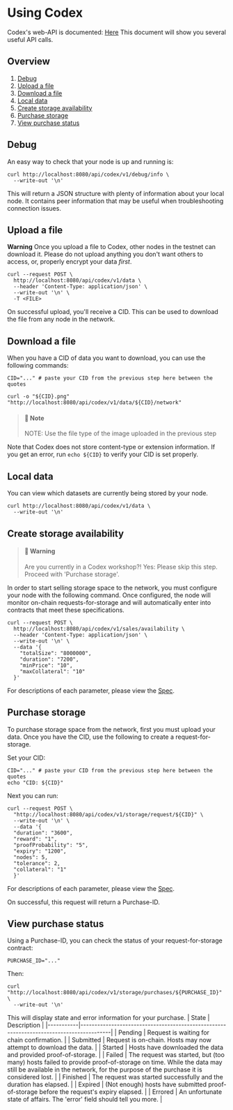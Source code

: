 # Using Codex
Codex's web-API is documented: [Here](https://github.com/codex-storage/nim-codex/blob/master/openapi.yaml)
This document will show you several useful API calls.


## Overview
1. [Debug](#debug)
1. [Upload a file](#upload-a-file)
1. [Download a file](#download-a-file)
1. [Local data](#local-data)
1. [Create storage availability](#create-storage-availability)
1. [Purchase storage](#purchase-storage)
1. [View purchase status](#view-purchase-status)


## Debug
An easy way to check that your node is up and running is:

```shell
curl http://localhost:8080/api/codex/v1/debug/info \
  --write-out '\n'
```

This will return a JSON structure with plenty of information about your local node. It contains peer information that may be useful when troubleshooting connection issues.


## Upload a file
**Warning**
Once you upload a file to Codex, other nodes in the testnet can download it. Please do not upload anything you don't want others to access, or, properly encrypt your data *first*.

```shell
curl --request POST \
  http://localhost:8080/api/codex/v1/data \
  --header 'Content-Type: application/json' \
  --write-out '\n' \
  -T <FILE>
```

On successful upload, you'll receive a CID. This can be used to download the file from any node in the network.


## Download a file
When you have a CID of data you want to download, you can use the following commands:

```shell
CID="..." # paste your CID from the previous step here between the quotes
```

```shell
curl -o "${CID}.png" "http://localhost:8080/api/codex/v1/data/${CID}/network"
```
> #### 📢 **Note**
>NOTE: Use the file type of the image uploaded in the previous step

Note that Codex does not store content-type or extension information. If you get an error, run `echo ${CID}` to verify your CID is set properly.


## Local data
You can view which datasets are currently being stored by your node.

```shell
curl http://localhost:8080/api/codex/v1/data \
  --write-out '\n'
```

## Create storage availability
> #### 📢 **Warning**
>Are you currently in a Codex workshop?! Yes: Please skip this step.
>Proceed with 'Purchase storage'.

In order to start selling storage space to the network, you must configure your node with the following command. Once configured, the node will monitor on-chain requests-for-storage and will automatically enter into contracts that meet these specifications.

```shell
curl --request POST \
  http://localhost:8080/api/codex/v1/sales/availability \
  --header 'Content-Type: application/json' \
  --write-out '\n' \
  --data '{
	"totalSize": "8000000",
	"duration": "7200",
	"minPrice": "10",
	"maxCollateral": "10"
  }'
```

For descriptions of each parameter, please view the [Spec](https://github.com/codex-storage/nim-codex/blob/master/openapi.yaml).


## Purchase storage
To purchase storage space from the network, first you must upload your data. Once you have the CID, use the following to create a request-for-storage.

Set your CID:

```shell
CID="..." # paste your CID from the previous step here between the quotes
echo "CID: ${CID}"
```

Next you can run:

```shell
curl --request POST \
  "http://localhost:8080/api/codex/v1/storage/request/${CID}" \
  --write-out '\n' \
  --data '{
  "duration": "3600",
  "reward": "1",
  "proofProbability": "5",
  "expiry": "1200",
  "nodes": 5,
  "tolerance": 2,
  "collateral": "1"
  }'
```

For descriptions of each parameter, please view the [Spec](https://github.com/codex-storage/nim-codex/blob/master/openapi.yaml).

On successful, this request will return a Purchase-ID.


## View purchase status
Using a Purchase-ID, you can check the status of your request-for-storage contract:

```shell
PURCHASE_ID="..."
```

Then:

```shell
curl "http://localhost:8080/api/codex/v1/storage/purchases/${PURCHASE_ID}" \
  --write-out '\n'
```

This will display state and error information for your purchase.
| State     | Description                                                                             |
|-----------|-----------------------------------------------------------------------------------------|
| Pending   | Request is waiting for chain confirmation.                                              |
| Submitted | Request is on-chain. Hosts may now attempt to download the data.                        |
| Started   | Hosts have downloaded the data and provided proof-of-storage.                           |
| Failed    | The request was started, but (too many) hosts failed to provide proof-of-storage on time. While the data may still be available in the network, for the purpose of the purchase it is considered lost. |
| Finished  | The request was started successfully and the duration has elapsed.                      |
| Expired   | (Not enough) hosts have submitted proof-of-storage before the request's expiry elapsed. |
| Errored   | An unfortunate state of affairs. The 'error' field should tell you more.                |
